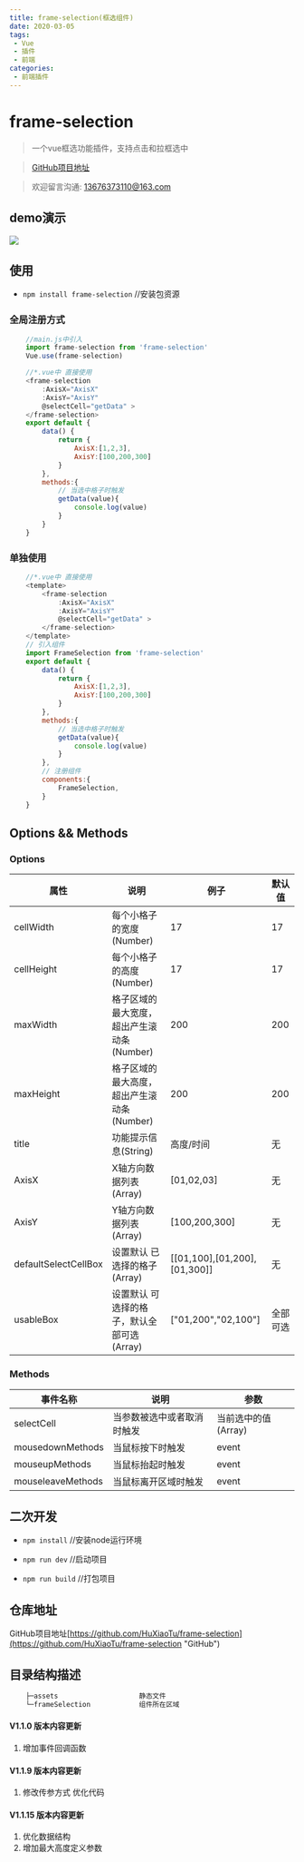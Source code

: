 ```yaml
---
title: frame-selection(框选组件)
date: 2020-03-05
tags:
 - Vue
 - 插件
 - 前端
categories: 
 - 前端插件
---
```

# frame-selection
> 一个vue框选功能插件，支持点击和拉框选中

> [GitHub项目地址](https://github.com/HuXiaoTu/frame-selection "GitHub")

> 欢迎留言沟通: 13676373110@163.com

## demo演示
![](/frame-selection.gif)

## 使用

- ``` npm install frame-selection ```  //安装包资源

### 全局注册方式
``` JavaScript
    //main.js中引入
    import frame-selection from 'frame-selection'
    Vue.use(frame-selection)
```
``` JavaScript
    //*.vue中 直接使用
    <frame-selection 
        :AxisX="AxisX" 
        :AxisY="AxisY" 
        @selectCell="getData" >
    </frame-selection>
    export default {
        data() {
            return {
                AxisX:[1,2,3],
                AxisY:[100,200,300]
            }
        },
        methods:{
            // 当选中格子时触发
            getData(value){
                console.log(value)
            }
        }
    }
```
### 单独使用
``` JavaScript
    //*.vue中 直接使用
    <template>
        <frame-selection 
            :AxisX="AxisX" 
            :AxisY="AxisY" 
            @selectCell="getData" >
        </frame-selection>
    </template>
    // 引入组件
    import FrameSelection from 'frame-selection'
    export default {
        data() {
            return {
                AxisX:[1,2,3],
                AxisY:[100,200,300]
            }
        },
        methods:{
            // 当选中格子时触发
            getData(value){
                console.log(value)
            }
        },
        // 注册组件
        components:{
            FrameSelection,
        }
    }
```

## Options && Methods

### Options

属性 | 说明 | 例子| 默认值 |
-|-|-|-
cellWidth | 每个小格子的宽度 (Number) | 17 | 17 |
cellHeight | 每个小格子的高度 (Number) | 17 | 17 |
maxWidth | 格子区域的最大宽度，超出产生滚动条(Number) | 200 | 200 |
maxHeight | 格子区域的最大高度，超出产生滚动条(Number) | 200 | 200 |
title | 功能提示信息(String) | 高度/时间 | 无 |
AxisX | X轴方向数据列表(Array) | [01,02,03] | 无 |
AxisY | Y轴方向数据列表(Array) | [100,200,300] | 无 |
defaultSelectCellBox | 设置默认 已选择的格子(Array) | [[01,100],[01,200],[01,300]] | 无 |
usableBox | 设置默认 可选择的格子，默认全部可选(Array) | ["01,200","02,100"] | 全部可选 |

### Methods

事件名称 | 说明 | 参数
-|-|-
selectCell | 当参数被选中或者取消时触发 | 当前选中的值(Array) |
mousedownMethods | 当鼠标按下时触发 | event |
mouseupMethods | 当鼠标抬起时触发 | event |
mouseleaveMethods | 当鼠标离开区域时触发 | event |

## 二次开发

-  ``` npm install ```          //安装node运行环境

-  ``` npm run dev ```          //启动项目

-  ``` npm run build ```        //打包项目

## 仓库地址

GitHub项目地址[https://github.com/HuXiaoTu/frame-selection](https://github.com/HuXiaoTu/frame-selection "GitHub")

## 目录结构描述
```js
    ├─assets                    静态文件
    └─frameSelection            组件所在区域
```



#### V1.1.0 版本内容更新
1. 增加事件回调函数
#### V1.1.9 版本内容更新
1. 修改传参方式 优化代码
#### V1.1.15 版本内容更新
1. 优化数据结构
2. 增加最大高度定义参数